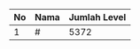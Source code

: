 | No | Nama            | Jumlah Level |
|----|-----------------|--------------|
| 1  | #    |    5372        |
